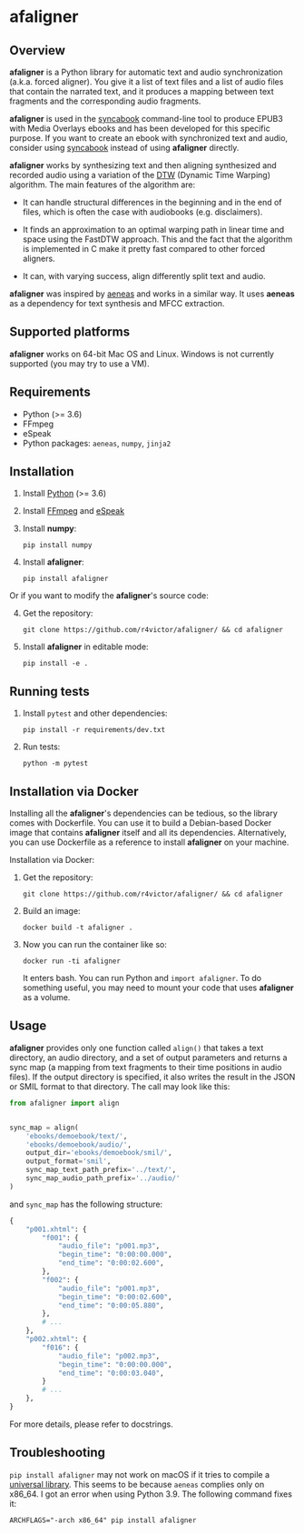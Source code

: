 # afaligner

## Overview

<b>afaligner</b> is a Python library for automatic text and audio synchronization (a.k.a. forced aligner). You give it a list of text files and a list of audio files that contain the narrated text, and it produces a mapping between text fragments and the corresponding audio fragments.


<b>afaligner</b> is used in the [syncabook](https://github.com/r4victor/syncabook) command-line tool to produce EPUB3 with Media Overlays ebooks and has been developed for this specific purpose. If you want to create an ebook with synchronized text and audio, consider using [syncabook](https://github.com/r4victor/syncabook) instead of using <b>afaligner</b> directly.

<b>afaligner</b> works by synthesizing text and then aligning synthesized and recorded audio using a variation of the [DTW](https://en.wikipedia.org/wiki/Dynamic_time_warping) (Dynamic Time Warping) algorithm. The main features of the algorithm are:

* It can handle structural differences in the beginning and in the end of files, which is often the case with audiobooks (e.g. disclaimers).

* It finds an approximation to an optimal warping path in linear time and space using the FastDTW approach. This and the fact that the algorithm is implemented in C make it pretty fast compared to other forced aligners.

* It can, with varying success, align differently split text and audio. 

<b>afaligner</b> was inspired by [aeneas](https://github.com/readbeyond/aeneas) and works in a similar way. It uses <b>aeneas</b> as a dependency for text synthesis and MFCC extraction.

## Supported platforms

<b>afaligner</b> works on 64-bit Mac OS and Linux. Windows is not currently supported (you may try to use a VM).

## Requirements

* Python (>= 3.6)
* FFmpeg
* eSpeak
* Python packages: `aeneas`, `numpy`, `jinja2`

## Installation

1. Install [Python](https://www.python.org/) (>= 3.6)

2. Install [FFmpeg](https://www.ffmpeg.org/) and [eSpeak](http://espeak.sourceforge.net/)

3. Install <b>numpy</b>:
   ```
   pip install numpy
   ```

4. Install <b>afaligner</b>:
   ```
   pip install afaligner
   ```

Or if you want to modify the <b>afaligner</b>'s source code:

4. Get the repository:

   ```
   git clone https://github.com/r4victor/afaligner/ && cd afaligner
   ```

5. Install <b>afaligner</b> in editable mode:
   ```
   pip install -e .
   ```

## Running tests

1. Install `pytest` and other dependencies:
   ```
   pip install -r requirements/dev.txt
   ```

2. Run tests:
   ```
   python -m pytest
   ```

## Installation via Docker

Installing all the <b>afaligner</b>'s dependencies can be tedious, so the library comes with Dockerfile. You can use it to build a Debian-based Docker image that contains <b>afaligner</b> itself and all its dependencies. Alternatively, you can use Dockerfile as a reference to install <b>afaligner</b> on your machine.

Installation via Docker:

1. Get the repository:

   ```
   git clone https://github.com/r4victor/afaligner/ && cd afaligner
   ```

2. Build an image:
   ```
   docker build -t afaligner .
   ```

3. Now you can run the container like so:
   ```
   docker run -ti afaligner
   ```
   It enters bash. You can run Python and `import afaligner`. To do something useful, you may need to mount your code that uses <b>afaligner</b> as a volume.

## Usage

<b>afaligner</b> provides only one function called `align()` that takes a text directory, an audio directory, and a set of output parameters and returns a sync map (a mapping from text fragments to their time positions in audio files). If the output directory is specified, it also writes the result in the JSON or SMIL format to that directory. The call may look like this:

```python
from afaligner import align


sync_map = align(
    'ebooks/demoebook/text/',
    'ebooks/demoebook/audio/',
    output_dir='ebooks/demoebook/smil/',
    output_format='smil',
    sync_map_text_path_prefix='../text/',
    sync_map_audio_path_prefix='../audio/'
)
```

and `sync_map` has the following structure:

```python
{
    "p001.xhtml": {
        "f001": {
            "audio_file": "p001.mp3",
            "begin_time": "0:00:00.000",
            "end_time": "0:00:02.600",
        },
        "f002": {
            "audio_file": "p001.mp3",
            "begin_time": "0:00:02.600",
            "end_time": "0:00:05.880",
        },
        # ...
    },
    "p002.xhtml": {
        "f016": {
            "audio_file": "p002.mp3",
            "begin_time": "0:00:00.000",
            "end_time": "0:00:03.040",
        }
        # ...
    },
}
```

For more details, please refer to docstrings.

## Troubleshooting

`pip install afaligner` may not work on macOS if it tries to compile a [universal library](https://developer.apple.com/documentation/apple-silicon/building-a-universal-macos-binary). This seems to be because `aeneas` complies only on x86_64. I got an error when using Python 3.9. The following command fixes it:

```
ARCHFLAGS="-arch x86_64" pip install afaligner
```
